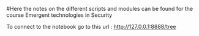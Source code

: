#Here the notes on the different scripts and modules can be found for the course Emergent technologies in Security

To connect to the notebook go to this url : http://127.0.0.1:8888/tree
